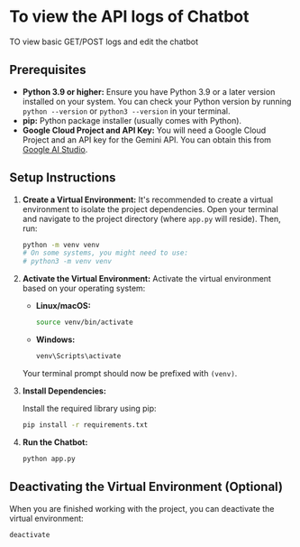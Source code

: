# To view the API logs of Chatbot

TO view basic GET/POST logs and edit the chatbot

## Prerequisites

* **Python 3.9 or higher:** Ensure you have Python 3.9 or a later version installed on your system. You can check your Python version by running `python --version` or `python3 --version` in your terminal.
* **pip:** Python package installer (usually comes with Python).
* **Google Cloud Project and API Key:** You will need a Google Cloud Project and an API key for the Gemini API. You can obtain this from [Google AI Studio](https://makersuite.google.com/).

## Setup Instructions

1.  **Create a Virtual Environment:**
    It's recommended to create a virtual environment to isolate the project dependencies. Open your terminal and navigate to the project directory (where `app.py` will reside). Then, run:

    ```bash
    python -m venv venv
    # On some systems, you might need to use:
    # python3 -m venv venv
    ```

2.  **Activate the Virtual Environment:**
    Activate the virtual environment based on your operating system:

    * **Linux/macOS:**
        ```bash
        source venv/bin/activate
        ```
    * **Windows:**
        ```bash
        venv\Scripts\activate
        ```

    Your terminal prompt should now be prefixed with `(venv)`.

3.  **Install Dependencies:**
    
    Install the required library using pip:

    ```bash
    pip install -r requirements.txt
    ```



4.  **Run the Chatbot:**
    

    ```bash
    python app.py
    ```
    

## Deactivating the Virtual Environment (Optional)

When you are finished working with the project, you can deactivate the virtual environment:

```bash
deactivate
